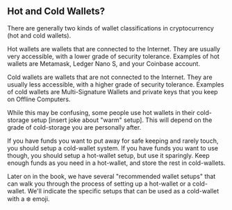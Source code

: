 ## Hot and Cold Wallets?

There are generally two kinds of wallet classifications in cryptocurrency (hot and cold wallets).

Hot wallets are wallets that are connected to the Internet. They are usually very accessible, with a lower grade of security tolerance. Examples of hot wallets are Metamask, Ledger Nano S, and your Coinbase account.

Cold wallets are wallets that are not connected to the Internet. They are usually less accessible, with a higher grade of security tolerance. Examples of cold wallets are Multi-Signature Wallets and private keys that you keep on Offline Computers.

While this may be confusing, some people use hot wallets in their cold-storage setup [insert joke about "warm" setup]. This will depend on the grade of cold-storage you are personally after.

If you have funds you want to put away for safe keeping and rarely touch, you should setup a cold-wallet system.  If you have funds you want to use though, you should setup a hot-wallet setup, but use it sparingly. Keep enough funds as you need in a hot-wallet, and store the rest in cold-wallets.

Later on in the book, we have several "recommended wallet setups" that can walk you through the process of setting up a hot-wallet or a cold-wallet. We'll indicate the specific setups that can be used as a cold-wallet with a ❄️ emoji.